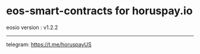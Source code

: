 # eos-smart-contracts for horuspay.io

eosio version : v1.2.2

---
telegram: https://t.me/horuspayUS
